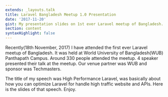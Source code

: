 ```yaml
---
extends: _layouts.talk
title: Laravel Bangladesh Meetup 1.0 Presentation
date: '2017-11-20'
gist: My presentation slides on 1st ever Laravel meetup of Bangladesh.
section: content
syntaxHighlight: false
---
```


Recently(18th November, 2017) I have attended the first ever Laravel meetup of Bangladesh. It was held at World University of Bangladesh(WUB) Panthapath Campus. Around 330 people attended the meetup. 4 speaker presented their talk at the meetup. Our venue partner was WUB and sponsor was Techmasters.<br>

The title of my speech was High Performance Laravel, was basically about how you can optimize Laravel for handle high traffic website and APIs. Here is the slides of that speech. Enjoy.<br>

<script async="" class="speakerdeck-embed" data-id="0765f5811cfe41089eecdc70e4128505" data-ratio="1.77777777777778" src="//speakerdeck.com/assets/embed.js">
</script>
